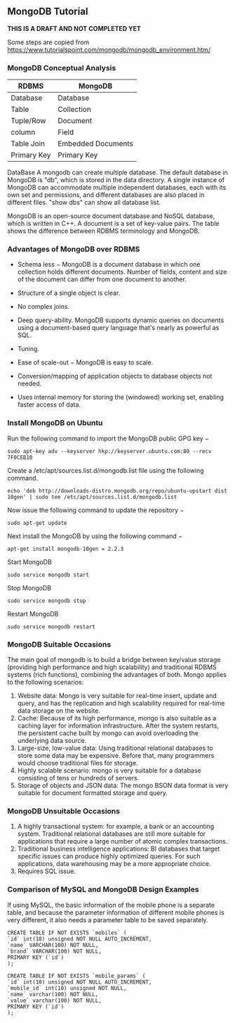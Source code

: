 
## MongoDB Tutorial

**THIS IS A DRAFT AND NOT COMPLETED YET**

Some steps are copied from <https://www.tutorialspoint.com/mongodb/mongodb_environment.htm/>


### MongoDB Conceptual Analysis

| RDBMS      | MongoDB            | 
| -----------| ------------------ |
| Database   | Database           | 
| Table      | Collection         |
| Tuple/Row  | Document           |
| column     | Field              |
| Table Join | Embedded Documents |
| Primary Key| Primary Key        | 

DataBase
A mongodb can create multiple database. The default database in MongoDB is "db", which is stored in the data directory. A single instance of MongoDB can accommodate multiple independent databases, each with its own set and permissions, and different databases are also placed in different files.
"show dbs" can show all database list.

    
MongoDB is an open-source document database and NoSQL database, which is written in C++. A document is a set of key-value pairs. The table shows the difference between RDBMS terminology and MongoDB.
 
 

### Advantages of MongoDB over RDBMS 

- Schema less − MongoDB is a document database in which one collection holds different documents. Number of fields, content and size of the document can differ from one document to another.

- Structure of a single object is clear.

- No complex joins.

- Deep query-ability. MongoDB supports dynamic queries on documents using a document-based query language that's nearly as powerful as SQL.

- Tuning.

- Ease of scale-out − MongoDB is easy to scale.

- Conversion/mapping of application objects to database objects not needed.

- Uses internal memory for storing the (windowed) working set, enabling faster access of data.

### Install MongoDB on Ubuntu

Run the following command to import the MongoDB public GPG key −

    sudo apt-key adv --keyserver hkp://keyserver.ubuntu.com:80 --recv 7F0CEB10
    
 
Create a /etc/apt/sources.list.d/mongodb.list file using the following command.

    echo 'deb http://downloads-distro.mongodb.org/repo/ubuntu-upstart dist 10gen' | sudo tee /etc/apt/sources.list.d/mongodb.list
    
Now issue the following command to update the repository −

    sudo apt-get update
    
Next install the MongoDB by using the following command −

    apt-get install mongodb-10gen = 2.2.3
    
Start MongoDB

    sudo service mongodb start
    
Stop MongoDB

    sudo service mongodb stop
    
Restart MongoDB

    sudo service mongodb restart
  
### MongoDB Suitable Occasions
The main goal of mongodb is to build a bridge between key/value storage (providing high performance and high scalability) and traditional RDBMS systems (rich functions), combining the advantages of both. Mongo applies to the following scenarios:
1. Website data: Mongo is very suitable for real-time insert, update and query, and has the replication and high scalability required for real-time data storage on the website.
2. Cache: Because of its high performance, mongo is also suitable as a caching layer for information infrastructure. After the system restarts, the persistent cache built by mongo can avoid overloading the underlying data source.
3. Large-size, low-value data: Using traditional relational databases to store some data may be expensive. Before that, many programmers would choose traditional files for storage.
4. Highly scalable scenario: mongo is very suitable for a database consisting of tens or hundreds of servers.
5. Storage of objects and JSON data: The mongo BSON data format is very suitable for document formatted storage and query.

### MongoDB Unsuitable Occasions
1. A highly transactional system: for example, a bank or an accounting system. Traditional relational databases are still more suitable for applications that require a large number of atomic complex transactions.
2. Traditional business intelligence applications: BI databases that target specific issues can produce highly optimized queries. For such applications, data warehousing may be a more appropriate choice.
3. Requires SQL issue.

### Comparison of MySQL and MongoDB Design Examples
If using MySQL, the basic information of the mobile phone is a separate table, and because the parameter information of different mobile phones is very different, it also needs a parameter table to be saved separately.

    CREATE TABLE IF NOT EXISTS `mobiles` (
    `id` int(10) unsigned NOT NULL AUTO_INCREMENT,
    `name` VARCHAR(100) NOT NULL,
    `brand` VARCHAR(100) NOT NULL,
    PRIMARY KEY (`id`)
    );

    CREATE TABLE IF NOT EXISTS `mobile_params` (
    `id` int(10) unsigned NOT NULL AUTO_INCREMENT,
    `mobile_id` int(10) unsigned NOT NULL,
    `name` varchar(100) NOT NULL,
    `value` varchar(100) NOT NULL,
    PRIMARY KEY (`id`)
    );

